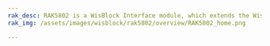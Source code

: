 ```yaml
---
rak_desc: RAK5802 is a WisBlock Interface module, which extends the WisBlock system with an industry standard RS485 to serial converter. It supports one RS485 port and voltage supply for connected sensors.
rak_img: /assets/images/wisblock/rak5802/overview/RAK5802_home.png

---
```


<rk-redirect to="/Product-Categories/WisBlock/RAK5802/Overview/" />